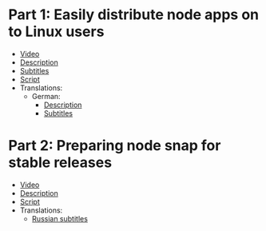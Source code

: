 # Part 1: Easily distribute node apps on to Linux users

 * [Video](https://www.youtube.com/watch?v=S3YvRALc2C0)
 * [Description](part1/description.txt)
 * [Subtitles](part1/subtitles.srt)
 * [Script](part1/script.txt)
 * Translations:
   * German:
     * [Description](part1/description-de.txt)
     * [Subtitles](part1/subtitles-de.srt)

# Part 2: Preparing node snap for stable releases

 * [Video](https://www.youtube.com/watch?v=ymO49VCY1BQ)
 * [Description](part2/description.txt)
 * [Script](part2/script.txt)
 * Translations:
   * [Russian subtitles](part2/subtitles-ru.srt)

